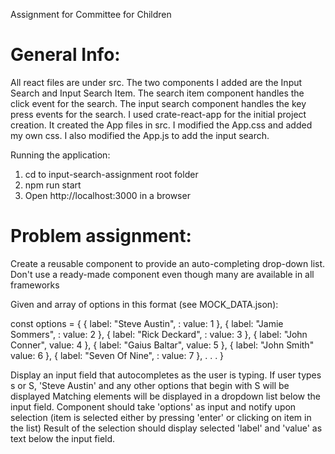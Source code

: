 Assignment for Committee for Children

General Info:
===================

All react files are under src. The two components I added are the Input Search and Input Search Item. The search item component handles the click event for the search. The input search component handles the key press events for the search. I used crate-react-app for the initial project creation. It created the App files in src. I modified the App.css and added my own css. I also modified the App.js to add the input search. 

Running the application: 
1. cd to input-search-assignment root folder
2. npm run start
3. Open http://localhost:3000 in a browser

Problem assignment:
===================
Create a reusable component to provide an auto-completing drop-down list.
Don't use a ready-made component even though many are available in all frameworks
 
Given and array of options in this format (see MOCK_DATA.json):
 
const options = {
    { label: "Steve Austin", : value: 1 },
    { label: "Jamie Sommers", : value: 2 },
    { label: "Rick Deckard", : value: 3 },
    { label: "John Conner", value: 4 },
    { label: "Gaius Baltar", value: 5 },
    { label: "John Smith" value: 6 },
    { label: "Seven Of Nine", : value: 7 },
    .
    .
    .
}
 
Display an input field that autocompletes as the user is typing.
    If user types s or S, 'Steve Austin' and any other options that begin with S will be displayed
Matching elements will be displayed in a dropdown list below the input field.
Component should take 'options' as input and notify upon selection
  (item is selected either by pressing 'enter' or clicking on item in the list)
Result of the selection should display selected 'label' and 'value' as text below the input field.